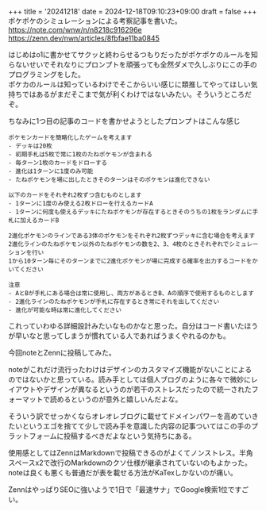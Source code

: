 +++
title = '20241218'
date = 2024-12-18T09:10:23+09:00
draft = false
+++
ポケポケのシミュレーションによる考察記事を書いた。  
https://note.com/wnw/n/n8218c916296e  
https://zenn.dev/nwn/articles/8fbfae11ba0845

はじめはo1に書かせてサクッと終わらせるつもりだったがポケポケのルールを知らないせいでそれなりにプロンプトを頑張っても全然ダメで久しぶりにこの手のプログラミングをした。  
ポケカのルールは知っているわけでそこからいい感じに類推してやってほしい気持ちではあるがまだそこまで気が利くわけではないみたい。そういうところだぞ。  

ちなみに1つ目の記事のコードを書かせようとしたプロンプトはこんな感じ  
```
ポケモンカードを簡略化したゲームを考えます
- デッキは20枚
- 初期手札は5枚で常に1枚のたねポケモンが含まれる
- 毎ターン1枚のカードをドローする
- 進化は1ターンに1度のみ可能
- たねポケモンを場に出したときそのターンはそのポケモンは進化できない

以下のカードをそれぞれ2枚ずつ含むものとします
- 1ターンに1度のみ使える2枚ドローを行えるカードA
- 1ターンに何度も使えるデッキにたねポケモンが存在するときそのうちの1枚をランダムに手札に加えるカードB

2進化ポケモンのラインである3体のポケモンをそれぞれ2枚ずつデッキに含む場合を考えます
2進化ラインのたねポケモン以外のたねポケモンの数を2、3、4枚のときそれぞれでシミュレーションを行い
1から10ターン毎にそのターンまでに2進化ポケモンが場に完成する確率を出力するコードをかいてください

注意
- AとBが手札にある場合は常に使用し、両方があるときB、Aの順序で使用するものとします
- 2進化ラインのたねポケモンが手札に存在するとき常にそれを出してください
- 進化が可能な時は常に進化してください
```
これっていわゆる詳細設計みたいなものかなと思った。自分はコード書いたほうが早いなと思ってしまうが慣れている人であればうまくやれるのかも。  

今回noteとZennに投稿してみた。  

noteがこれだけ流行ったわけはデザインのカスタマイズ機能がないことによるのではないかと思っている。読み手としては個人ブログのように各々で微妙にレイアウトやデザインが異なるというのが若干のストレスだったので統一されたフォーマットで読めるというのが意外と嬉しいんだよな。  

そういう訳でせっかくならオレオレブログに載せてドメインパワーを高めていきたいというエゴを捨てて少しで読み手を意識した内容の記事ついてはこの手のプラットフォームに投稿するべきだよなという気持ちにある。  

使用感としてはZennはMarkdownで投稿できるのがよくてノンストレス。半角スペースx2で改行のMarkdownのクソ仕様が継承されていないのもよかった。  
noteは良くも悪くも普通だが表を載せる方法がKaTexしかないのが痛い。  

ZennはやっぱりSEOに強いようで1日で「最速サナ」でGoogle検索1位ですごい。